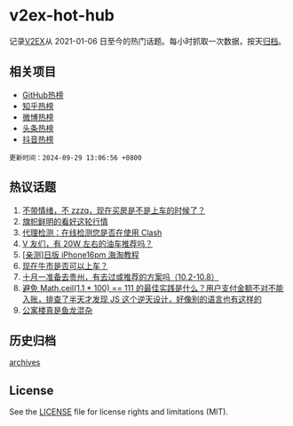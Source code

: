 # v2ex-hot-hub

 记录[V2EX](https://www.v2ex.com/)从 2021-01-06 日至今的热门话题。每小时抓取一次数据，按天[归档](archives)。
 
 ## 相关项目

- [GitHub热榜](https://github.com/it985/github-hot-hub)
- [知乎热榜](https://github.com/it985/zhihu-hot-hub)
- [微博热榜](https://github.com/it985/weibo-hot-hub)
- [头条热榜](https://github.com/it985/toutiao-hot-hub)
- [抖音热榜](https://github.com/it985/douyin-hot-hub)


 `更新时间：2024-09-29 13:06:56 +0800`

## 热议话题

1. [不带情绪，不 zzzq，现在买房是不是上车的时候了？](https://www.v2ex.com/t/1076673)
1. [旗帜鲜明的看好这轮行情](https://www.v2ex.com/t/1076653)
1. [代理检测：在线检测您是否在使用 Clash](https://www.v2ex.com/t/1076579)
1. [V 友们，有 20W 左右的油车推荐吗？](https://www.v2ex.com/t/1076650)
1. [[亲测]日版 iPhone16pm 海淘教程](https://www.v2ex.com/t/1076559)
1. [现在牛市是否可以上车？](https://www.v2ex.com/t/1076659)
1. [十月一准备去贵州，有去过或推荐的方案吗（10.2-10.8）](https://www.v2ex.com/t/1076665)
1. [避免 Math.ceil(1.1 * 100) == 111 的最佳实践是什么？用户支付金额不对不能入账，排查了半天才发现 JS 这个逆天设计，好像别的语言也有这样的](https://www.v2ex.com/t/1076556)
1. [公寓楼真是鱼龙混杂](https://www.v2ex.com/t/1076681)

## 历史归档

[archives](archives)

## License

See the [LICENSE](LICENSE) file for license rights and limitations (MIT).
